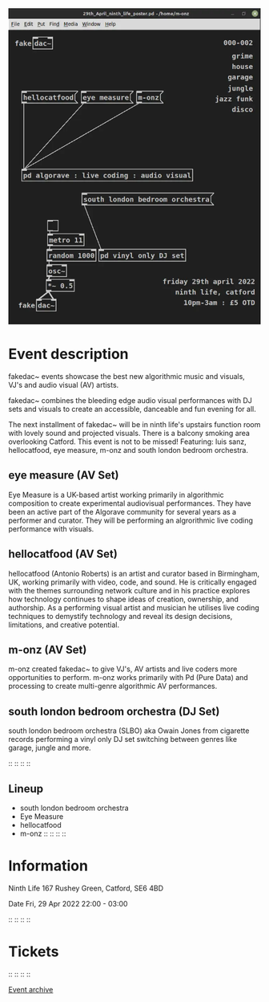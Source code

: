 
<img src="/assets/images/fakedac-002.webp" loading="lazy" />

# Event description

fakedac~ events showcase the best new algorithmic music and visuals, VJ's and audio visual (AV) artists.

fakedac~ combines the bleeding edge audio visual performances with DJ sets and visuals to create an accessible, danceable and fun evening for all.

The next installment of fakedac~ will be in ninth life's upstairs function room with lovely sound and projected visuals. There is a balcony smoking area overlooking Catford. This event is not to be missed! Featuring: luis sanz, hellocatfood, eye measure, m-onz and south london bedroom orchestra.

## eye measure (AV Set)

Eye Measure is a UK-based artist working primarily in algorithmic composition to create experimental audiovisual performances. They have been an active part of the Algorave community for several years as a performer and curator. They will be performing an algrorithmic live coding performance with visuals.

## hellocatfood (AV Set)

hellocatfood (Antonio Roberts) is an artist and curator based in Birmingham, UK, working primarily with video, code, and sound. He is critically engaged with the themes surrounding network culture and in his practice explores how technology continues to shape ideas of creation, ownership, and authorship. As a performing visual artist and musician he utilises live coding techniques to demystify technology and reveal its design decisions, limitations, and creative potential.

## m-onz (AV Set)

m-onz created fakedac~ to give VJ's, AV artists and live coders more opportunities to perform. m-onz works primarily with Pd (Pure Data) and processing to create multi-genre algorithmic AV performances.

## south london bedroom orchestra (DJ Set)

south london bedroom orchestra (SLBO) aka Owain Jones from cigarette records performing a vinyl only DJ set switching between genres like garage, jungle and more.

::
::
::
::

## Lineup

* south london bedroom orchestra
* Eye Measure
* hellocatfood
* m-onz
::
::
::
::

# Information

Ninth Life
167 Rushey Green, Catford, SE6 4BD

Date
Fri, 29 Apr 2022
22:00 - 03:00

::
::
::
::

# Tickets


::
::
::
::

<a href="https://ra.co/events/1500094" target="_blank" rel="noreferrer">Event archive</a>
